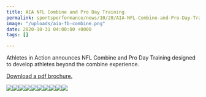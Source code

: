 ```yaml
---
title: AIA NFL Combine and Pro Day Training
permalink: sportsperformance/news/10/20/AIA-NFL-Combine-and-Pro-Day-Training
image: "/uploads/aia-fb-combine.png"
date: 2020-10-31 04:00:00 +0000
tags: []

---
```

Athletes in Action announces NFL Combine and Pro Day Training designed to develop athletes beyond the combine experience.

[Download a pdf brochure.](https://drive.google.com/file/d/1SjxYAiFsPFXLxxJN6YcvNscrGcQ8tiU_/view "Download a pdf brochure.")

![](/uploads/screen-shot-2020-10-31-at-6-55-14-pm.png)![](/uploads/screen-shot-2020-10-31-at-7-10-36-pm.png)![](/uploads/screen-shot-2020-10-31-at-7-10-48-pm.png)![](/uploads/screen-shot-2020-10-31-at-7-11-09-pm.png)![](/uploads/screen-shot-2020-10-31-at-7-11-23-pm.png)![](/uploads/screen-shot-2020-10-31-at-7-11-37-pm.png)![](/uploads/screen-shot-2020-10-31-at-7-12-08-pm.png)![](/uploads/screen-shot-2020-10-31-at-7-12-18-pm.png)![](/uploads/screen-shot-2020-10-31-at-7-12-34-pm.png)![](/uploads/screen-shot-2020-10-31-at-7-12-49-pm.png)